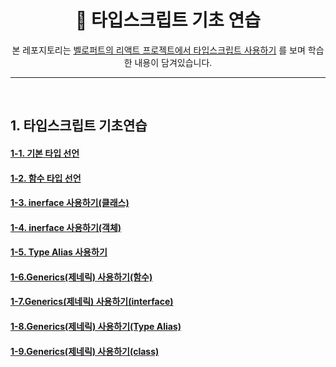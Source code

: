 <div align="center">
   <h1>📑 타입스크립트 기초 연습</h1>

   본 레포지토리는 [벨로퍼트의 리액트 프로젝트에서 타입스크립트 사용하기](https://velog.io/@velopert/series/react-with-typescript) 를 보며 학습한 내용이 담겨있습니다. 
</div>


---

<br>

## 1. 타입스크립트 기초연습
#### <a href="https://github.com/yiseo0/ts-practice/blob/main/01.%20%ED%83%80%EC%9E%85%EC%8A%A4%ED%81%AC%EB%A6%BD%ED%8A%B8%20%EA%B8%B0%EC%B4%88%20%EC%97%B0%EC%8A%B5/1-1.basic.ts">1-1. 기본 타입 선언</a>
#### <a href="https://github.com/yiseo0/ts-practice/blob/main/01.%20%ED%83%80%EC%9E%85%EC%8A%A4%ED%81%AC%EB%A6%BD%ED%8A%B8%20%EA%B8%B0%EC%B4%88%20%EC%97%B0%EC%8A%B5/1-2.function.ts">1-2. 함수 타입 선언</a>
#### <a href="https://github.com/yiseo0/ts-practice/blob/main/01.%20%ED%83%80%EC%9E%85%EC%8A%A4%ED%81%AC%EB%A6%BD%ED%8A%B8%20%EA%B8%B0%EC%B4%88%20%EC%97%B0%EC%8A%B5/1-3.class_interface.ts">1-3. inerface 사용하기(클래스)</a>
#### <a href="https://github.com/yiseo0/ts-practice/blob/main/01.%20%ED%83%80%EC%9E%85%EC%8A%A4%ED%81%AC%EB%A6%BD%ED%8A%B8%20%EA%B8%B0%EC%B4%88%20%EC%97%B0%EC%8A%B5/1-4.object_interface.ts">1-4. inerface 사용하기(객체)</a>
#### <a href="https://github.com/yiseo0/ts-practice/blob/main/01.%20%ED%83%80%EC%9E%85%EC%8A%A4%ED%81%AC%EB%A6%BD%ED%8A%B8%20%EA%B8%B0%EC%B4%88%20%EC%97%B0%EC%8A%B5/1-5.type_alias.ts">1-5. Type Alias 사용하기</a>
#### <a href="https://github.com/yiseo0/ts-practice/blob/main/01.%20%ED%83%80%EC%9E%85%EC%8A%A4%ED%81%AC%EB%A6%BD%ED%8A%B8%20%EA%B8%B0%EC%B4%88%20%EC%97%B0%EC%8A%B5/1-6.function_generics.ts">1-6.Generics(제네릭) 사용하기(함수)</a>
#### <a href="https://github.com/yiseo0/ts-practice/blob/main/01.%20%ED%83%80%EC%9E%85%EC%8A%A4%ED%81%AC%EB%A6%BD%ED%8A%B8%20%EA%B8%B0%EC%B4%88%20%EC%97%B0%EC%8A%B5/1-7.interface_generics.ts">1-7.Generics(제네릭) 사용하기(interface)</a>
#### <a href="https://github.com/yiseo0/ts-practice/blob/main/01.%20%ED%83%80%EC%9E%85%EC%8A%A4%ED%81%AC%EB%A6%BD%ED%8A%B8%20%EA%B8%B0%EC%B4%88%20%EC%97%B0%EC%8A%B5/1-8.typealias_generics%20copy.ts">1-8.Generics(제네릭) 사용하기(Type Alias)</a>
#### <a href="https://github.com/yiseo0/ts-practice/blob/main/01.%20%ED%83%80%EC%9E%85%EC%8A%A4%ED%81%AC%EB%A6%BD%ED%8A%B8%20%EA%B8%B0%EC%B4%88%20%EC%97%B0%EC%8A%B5/1-9.class_generics.ts">1-9.Generics(제네릭) 사용하기(class)</a>
 

